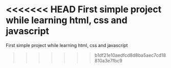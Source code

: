 <<<<<<< HEAD
First simple project while learning html, css and javascript
=======
First simple project while learning html, css and javascript
>>>>>>> b1df21e10aedfcd8d8ba5aec7cd18810a3e7fbc9
